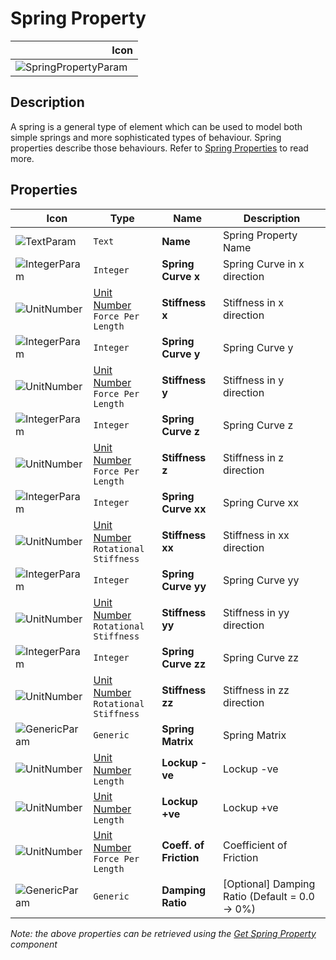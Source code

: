 # Spring Property
<!--- This file has been auto-generated, do not change it manually! Edit the generator here: https://github.com/arup-group/GSA-Grasshopper/tree/main/DocsGeneration --->

|<img width="150"/> Icon |
| ----------- |
|![SpringPropertyParam](./images/SpringPropertyParam.png) |

## Description

A spring is a general type of element which can be used to model both simple springs and more sophisticated types of behaviour. Spring properties describe those behaviours. Refer to [Spring Properties](/references/hidr-data-pr-spring/) to read more.

## Properties

|<img width="20"/> Icon |<img width="200"/> Type |<img width="200"/> Name |<img width="1000"/> Description |
| ----------- | ----------- | ----------- | ----------- |
|![TextParam](./images/TextParam.png) |`Text` |**Name** |Spring Property Name |
|![IntegerParam](./images/IntegerParam.png) |`Integer` |**Spring Curve x** |Spring Curve in x direction |
|![UnitNumber](./images/UnitParam.png) |[Unit Number](gsagh-unitnumber-parameter.md)  ` Force Per Length ` |**Stiffness x** |Stiffness in x direction |
|![IntegerParam](./images/IntegerParam.png) |`Integer` |**Spring Curve y** |Spring Curve y |
|![UnitNumber](./images/UnitParam.png) |[Unit Number](gsagh-unitnumber-parameter.md)  ` Force Per Length ` |**Stiffness y** |Stiffness in y direction |
|![IntegerParam](./images/IntegerParam.png) |`Integer` |**Spring Curve z** |Spring Curve z |
|![UnitNumber](./images/UnitParam.png) |[Unit Number](gsagh-unitnumber-parameter.md)  ` Force Per Length ` |**Stiffness z** |Stiffness in z direction |
|![IntegerParam](./images/IntegerParam.png) |`Integer` |**Spring Curve xx** |Spring Curve xx |
|![UnitNumber](./images/UnitParam.png) |[Unit Number](gsagh-unitnumber-parameter.md)  ` Rotational Stiffness ` |**Stiffness xx** |Stiffness in xx direction |
|![IntegerParam](./images/IntegerParam.png) |`Integer` |**Spring Curve yy** |Spring Curve yy |
|![UnitNumber](./images/UnitParam.png) |[Unit Number](gsagh-unitnumber-parameter.md)  ` Rotational Stiffness ` |**Stiffness yy** |Stiffness in yy direction |
|![IntegerParam](./images/IntegerParam.png) |`Integer` |**Spring Curve zz** |Spring Curve zz |
|![UnitNumber](./images/UnitParam.png) |[Unit Number](gsagh-unitnumber-parameter.md)  ` Rotational Stiffness ` |**Stiffness zz** |Stiffness in zz direction |
|![GenericParam](./images/GenericParam.png) |`Generic` |**Spring Matrix** |Spring Matrix |
|![UnitNumber](./images/UnitParam.png) |[Unit Number](gsagh-unitnumber-parameter.md)  ` Length ` |**Lockup -ve** |Lockup -ve |
|![UnitNumber](./images/UnitParam.png) |[Unit Number](gsagh-unitnumber-parameter.md)  ` Length ` |**Lockup +ve** |Lockup +ve |
|![UnitNumber](./images/UnitParam.png) |[Unit Number](gsagh-unitnumber-parameter.md)  ` Force Per Length ` |**Coeff. of Friction** |Coefficient of Friction |
|![GenericParam](./images/GenericParam.png) |`Generic` |**Damping Ratio** |[Optional] Damping Ratio (Default = 0.0 -> 0%) |

_Note: the above properties can be retrieved using the [Get Spring Property](gsagh-get-spring-property-component.md) component_
